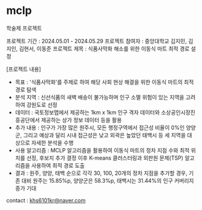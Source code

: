 # mclp
학술제 프로젝트

프로젝트 기간 : 2024.05.01 - 2024.05.29
프로젝트 참여자 : 중앙대학교 김지민, 김지인, 김현서, 이동준
프로젝트 제목 : 식품사막화 해소를 위한 이동식 마트 최적 경로 설정

[프로젝트 내용]
- 목표 : '식품사막화'를 주제로 하여 해당 사회 현상 해결을 위한 이동식 마트의 최적 경로 탐색
- 분석 지역 : 신선식품의 새벽 배송이 불가능하며 인구 소멸 위험이 있는 지역을 고려하여 강원도로 선정
- 데이터 : 국토정보맵에서 제공하는 1km x 1km 인구 격자 데이터와 소상공인시장진흥공단에서 제공하는 상가 정보 데이터 등을 활용
- 추가 내용 : 인구가 가장 많은 원주시, 모든 행정구역에서 접근성 비율이 0%인 양양군, 그리고 예상과 달리 시내 접근성은 낮고 외곽은 높았던 태백시 등 세 지역을 대상으로 자세한 분석을 수행
- 사용 알고리즘 : MCLP 알고리즘을 활용하여 이동식 마트의 정차 지점 수와 최적 위치를 선정, 후보지 추가 결정 이후 K-means 클러스터링과 외판원 문제(TSP) 알고리즘을 사용하여 최적 경로 도출
- 결과 : 원주, 양양, 태백 순으로 각각 30, 100, 20개의 정차 지점을 추가할 경우, 기존 대비 원주는 15.85%p, 양양군은 58.3%p, 태백시는 31.44%의 인구 커버리지 증가 기대

contact : khs6101kr@naver.com
